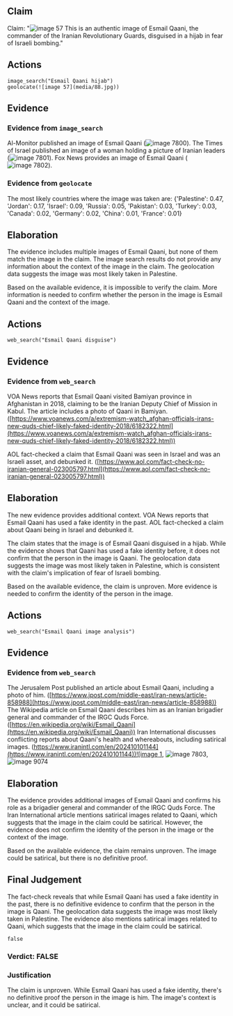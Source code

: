 ## Claim
Claim: "![image 57](media/88.jpg) This is an authentic image of Esmail Qaani, the commander of the Iranian Revolutionary Guards, disguised in a hijab in fear of Israeli bombing."

## Actions
```
image_search("Esmail Qaani hijab")
geolocate(![image 57](media/88.jpg))
```

## Evidence
### Evidence from `image_search`
Al-Monitor published an image of Esmail Qaani (![image 7800](media/2025-08-29_22-04-1756505069-073992.jpg)). The Times of Israel published an image of a woman holding a picture of Iranian leaders (![image 7801](media/2025-08-29_22-04-1756505069-895507.jpg)). Fox News provides an image of Esmail Qaani (![image 7802](media/2025-08-29_22-04-1756505070-172772.jpg)).


### Evidence from `geolocate`
The most likely countries where the image was taken are: {'Palestine': 0.47, 'Jordan': 0.17, 'Israel': 0.09, 'Russia': 0.05, 'Pakistan': 0.03, 'Turkey': 0.03, 'Canada': 0.02, 'Germany': 0.02, 'China': 0.01, 'France': 0.01}

## Elaboration
The evidence includes multiple images of Esmail Qaani, but none of them match the image in the claim. The image search results do not provide any information about the context of the image in the claim. The geolocation data suggests the image was most likely taken in Palestine.

Based on the available evidence, it is impossible to verify the claim. More information is needed to confirm whether the person in the image is Esmail Qaani and the context of the image.


## Actions
```
web_search("Esmail Qaani disguise")
```

## Evidence
### Evidence from `web_search`
VOA News reports that Esmail Qaani visited Bamiyan province in Afghanistan in 2018, claiming to be the Iranian Deputy Chief of Mission in Kabul. The article includes a photo of Qaani in Bamiyan. ([https://www.voanews.com/a/extremism-watch_afghan-officials-irans-new-quds-chief-likely-faked-identity-2018/6182322.html](https://www.voanews.com/a/extremism-watch_afghan-officials-irans-new-quds-chief-likely-faked-identity-2018/6182322.html))

AOL fact-checked a claim that Esmail Qaani was seen in Israel and was an Israeli asset, and debunked it. ([https://www.aol.com/fact-check-no-iranian-general-023005797.html](https://www.aol.com/fact-check-no-iranian-general-023005797.html))


## Elaboration
The new evidence provides additional context. VOA News reports that Esmail Qaani has used a fake identity in the past. AOL fact-checked a claim about Qaani being in Israel and debunked it.

The claim states that the image is of Esmail Qaani disguised in a hijab. While the evidence shows that Qaani has used a fake identity before, it does not confirm that the person in the image is Qaani. The geolocation data suggests the image was most likely taken in Palestine, which is consistent with the claim's implication of fear of Israeli bombing.

Based on the available evidence, the claim is unproven. More evidence is needed to confirm the identity of the person in the image.


## Actions
```
web_search("Esmail Qaani image analysis")
```

## Evidence
### Evidence from `web_search`
The Jerusalem Post published an article about Esmail Qaani, including a photo of him. ([https://www.jpost.com/middle-east/iran-news/article-858988](https://www.jpost.com/middle-east/iran-news/article-858988)) The Wikipedia article on Esmail Qaani describes him as an Iranian brigadier general and commander of the IRGC Quds Force. ([https://en.wikipedia.org/wiki/Esmail_Qaani](https://en.wikipedia.org/wiki/Esmail_Qaani)) Iran International discusses conflicting reports about Qaani's health and whereabouts, including satirical images. ([https://www.iranintl.com/en/202410101144](https://www.iranintl.com/en/202410101144))![image 1](media/0.jpg), ![image 7803](media/2025-08-29_22-04-1756505083-212560.jpg), ![image 9074](media/2025-08-30_00-25-1756513515-505716.jpg)


## Elaboration
The evidence provides additional images of Esmail Qaani and confirms his role as a brigadier general and commander of the IRGC Quds Force. The Iran International article mentions satirical images related to Qaani, which suggests that the image in the claim could be satirical. However, the evidence does not confirm the identity of the person in the image or the context of the image.

Based on the available evidence, the claim remains unproven. The image could be satirical, but there is no definitive proof.


## Final Judgement
The fact-check reveals that while Esmail Qaani has used a fake identity in the past, there is no definitive evidence to confirm that the person in the image is Qaani. The geolocation data suggests the image was most likely taken in Palestine. The evidence also mentions satirical images related to Qaani, which suggests that the image in the claim could be satirical.

`false`


### Verdict: FALSE

### Justification
The claim is unproven. While Esmail Qaani has used a fake identity, there's no definitive proof the person in the image is him. The image's context is unclear, and it could be satirical.
